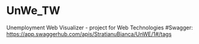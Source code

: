 # UnWe_TW
Unemployment Web Visualizer - project for Web Technologies
#Swagger:
https://app.swaggerhub.com/apis/StratianuBianca/UnWE/1#/tags
